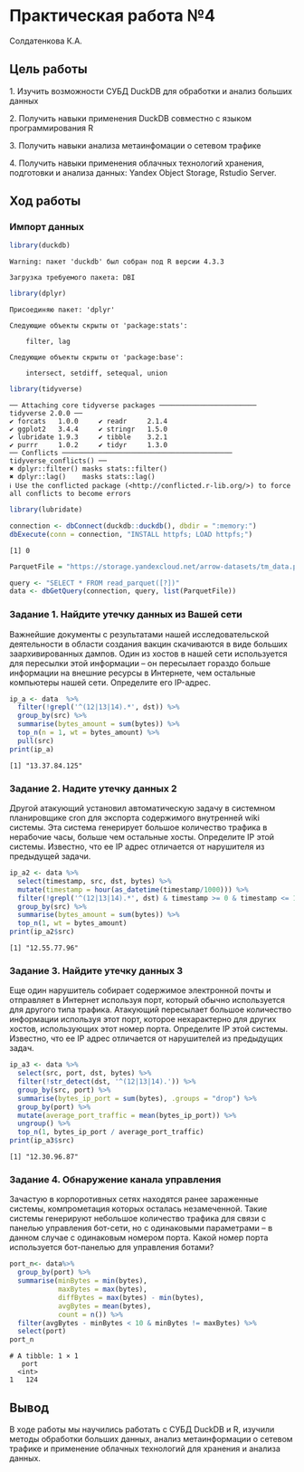 # Практическая работа №4
Солдатенкова К.А.

## Цель работы

1\. Изучить возможности СУБД DuckDB для обработки и анализ больших
данных

2\. Получить навыки применения DuckDB совместно с языком
программирования R

3\. Получить навыки анализа метаинфомации о сетевом трафике

4\. Получить навыки применения облачных технологий хранения, подготовки
и анализа данных: Yandex Object Storage, Rstudio Server.

## Ход работы

### Импорт данных

``` r
library(duckdb)
```

    Warning: пакет 'duckdb' был собран под R версии 4.3.3

    Загрузка требуемого пакета: DBI

``` r
library(dplyr)
```


    Присоединяю пакет: 'dplyr'

    Следующие объекты скрыты от 'package:stats':

        filter, lag

    Следующие объекты скрыты от 'package:base':

        intersect, setdiff, setequal, union

``` r
library(tidyverse)
```

    ── Attaching core tidyverse packages ──────────────────────── tidyverse 2.0.0 ──
    ✔ forcats   1.0.0     ✔ readr     2.1.4
    ✔ ggplot2   3.4.4     ✔ stringr   1.5.0
    ✔ lubridate 1.9.3     ✔ tibble    3.2.1
    ✔ purrr     1.0.2     ✔ tidyr     1.3.0
    ── Conflicts ────────────────────────────────────────── tidyverse_conflicts() ──
    ✖ dplyr::filter() masks stats::filter()
    ✖ dplyr::lag()    masks stats::lag()
    ℹ Use the conflicted package (<http://conflicted.r-lib.org/>) to force all conflicts to become errors

``` r
library(lubridate)
```

``` r
connection <- dbConnect(duckdb::duckdb(), dbdir = ":memory:")
dbExecute(conn = connection, "INSTALL httpfs; LOAD httpfs;")
```

    [1] 0

``` r
ParquetFile = "https://storage.yandexcloud.net/arrow-datasets/tm_data.pqt"

query <- "SELECT * FROM read_parquet([?])"
data <- dbGetQuery(connection, query, list(ParquetFile))
```

### Задание 1. Найдите утечку данных из Вашей сети

Важнейшие документы с результатами нашей исследовательской деятельности
в области создания вакцин скачиваются в виде больших заархивированных
дампов. Один из хостов в нашей сети используется для пересылки этой
информации – он пересылает гораздо больше информации на внешние ресурсы
в Интернете, чем остальные компьютеры нашей сети. Определите его
IP-адрес.

``` r
ip_a <- data  %>% 
  filter(!grepl('^(12|13|14).*', dst)) %>%
  group_by(src) %>% 
  summarise(bytes_amount = sum(bytes)) %>% 
  top_n(n = 1, wt = bytes_amount) %>%
  pull(src)
print(ip_a)
```

    [1] "13.37.84.125"

### Задание 2. Надите утечку данных 2

Другой атакующий установил автоматическую задачу в системном
планировщике cron для экспорта содержимого внутренней wiki системы. Эта
система генерирует большое количество трафика в нерабочие часы, больше
чем остальные хосты. Определите IP этой системы. Известно, что ее IP
адрес отличается от нарушителя из предыдущей задачи.

``` r
ip_a2 <- data %>%
  select(timestamp, src, dst, bytes) %>%
  mutate(timestamp = hour(as_datetime(timestamp/1000))) %>%
  filter(!grepl('^(12|13|14).*', dst) & timestamp >= 0 & timestamp <= 15 & src != "13.37.84.125") %>%
  group_by(src) %>%
  summarise(bytes_amount = sum(bytes)) %>%
  top_n(1, wt = bytes_amount)
print(ip_a2$src)
```

    [1] "12.55.77.96"

### Задание 3. Найдите утечку данных 3

Еще один нарушитель собирает содержимое электронной почты и отправляет в
Интернет используя порт, который обычно используется для другого типа
трафика. Атакующий пересылает большое количество информации используя
этот порт, которое нехарактерно для других хостов, использующих этот
номер порта. Определите IP этой системы. Известно, что ее IP адрес
отличается от нарушителей из предыдущих задач.

``` r
ip_a3 <- data %>%
  select(src, port, dst, bytes) %>%
  filter(!str_detect(dst, '^(12|13|14).')) %>%
  group_by(src, port) %>%
  summarise(bytes_ip_port = sum(bytes), .groups = "drop") %>%
  group_by(port) %>%
  mutate(average_port_traffic = mean(bytes_ip_port)) %>%
  ungroup() %>%
  top_n(1, bytes_ip_port / average_port_traffic)
print(ip_a3$src)
```

    [1] "12.30.96.87"

### Задание 4. Обнаружение канала управления

Зачастую в корпоротивных сетях находятся ранее зараженные системы,
компрометация которых осталась незамеченной. Такие системы генерируют
небольшое количество трафика для связи с панелью управления бот-сети, но
с одинаковыми параметрами – в данном случае с одинаковым номером порта.
Какой номер порта используется бот-панелью для управления ботами?

``` r
port_n<- data%>%
  group_by(port) %>%
  summarise(minBytes = min(bytes),
            maxBytes = max(bytes),
            diffBytes = max(bytes) - min(bytes),
            avgBytes = mean(bytes),
            count = n()) %>%
  filter(avgBytes - minBytes < 10 & minBytes != maxBytes) %>%
  select(port)
port_n
```

    # A tibble: 1 × 1
       port
      <int>
    1   124

## Вывод

В ходе работы мы научились работать с СУБД DuckDB и R, изучили методы
обработки больших данных, анализ метаинформации о сетевом трафике и
применение облачных технологий для хранения и анализа данных.
